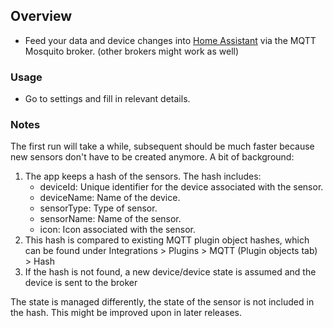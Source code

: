 ## Overview

- Feed your data and device changes into [Home Assistant](https://github.com/jokob-sk/NetAlertX/blob/main/docs/HOME_ASSISTANT.md) via the MQTT Mosquito broker. (other brokers might work as well)

### Usage

- Go to settings and fill in relevant details.


### Notes

The first run will take a while, subsequent should be much faster because new sensors don't have to be created anymore. A bit of background:

1. The app keeps a hash of the sensors. The hash includes:
    - deviceId: Unique identifier for the device associated with the sensor.
    - deviceName: Name of the device.
    - sensorType: Type of sensor.
    - sensorName: Name of the sensor.
    - icon: Icon associated with the sensor.
2. This hash is compared to existing MQTT plugin object hashes, which can be found under Integrations > Plugins > MQTT (Plugin objects tab) > Hash
3. If the hash is not found, a new device/device state is assumed and the device is sent to the broker


The state is managed differently, the state of the sensor is not included in the hash. This might be improved upon in later releases. 


